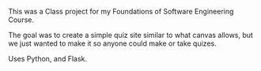 This was a Class project for my Foundations of Software Engineering Course.

The goal was to create a simple quiz site similar to what canvas allows, but we just wanted to make it so anyone could make or take quizes.

Uses Python, and Flask.
